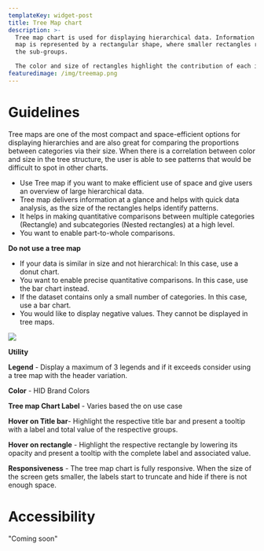 ```yaml
---
templateKey: widget-post
title: Tree Map chart
description: >-
  Tree map chart is used for displaying hierarchical data. Information in a tree
  map is represented by a rectangular shape, where smaller rectangles represent
  the sub-groups. 

  The color and size of rectangles highlight the contribution of each item to the whole, within the hierarchy.
featuredimage: /img/treemap.png
---
```

# Guidelines

Tree maps are one of the most compact and space-efficient options for displaying hierarchies and are also great for comparing the proportions between categories via their size. When there is a correlation between color and size in the tree structure, the user is able to see patterns that would be difficult to spot in other charts.

* Use Tree map if you want to make efficient use of space and give users an overview of large hierarchical data.
* Tree map delivers information at a glance and helps with quick data analysis, as the size of the rectangles helps identify patterns.
* It helps in making quantitative comparisons between multiple categories (Rectangle) and subcategories (Nested rectangles) at a high level.
* You want to enable part-to-whole comparisons.

**Do not use a tree map**

* If your data is similar in size and not hierarchical: In this case, use a donut chart.
* You want to enable precise quantitative comparisons. In this case, use the bar chart instead.
* If the dataset contains only a small number of categories. In this case, use a bar chart.
* You would like to display negative values. They cannot be displayed in tree maps.

![](/img/treemap.png)

**Utility**

**Legend** - Display a maximum of 3 legends and if it exceeds consider using a tree map with the header variation.

**Color** - HID Brand Colors

**Tree map Chart Label** - Varies based the on use case

**Hover on Title bar**- Highlight the respective title bar and present a tooltip with a label and total value of the respective groups.

**Hover on rectangle** - Highlight the respective rectangle by lowering its opacity and present a tooltip with the complete label and associated value.

**Responsiveness** - The tree map chart is fully responsive. When the size of the screen gets smaller, the labels start to truncate and hide if there is not enough space.

# **Accessibility**

"Coming soon"